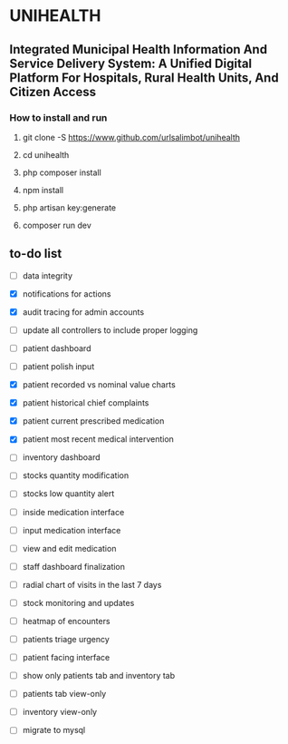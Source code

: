 # UNIHEALTH

## Integrated Municipal Health Information And Service Delivery System: A Unified Digital Platform For Hospitals, Rural Health Units, And Citizen Access

### How to install and run

1. git clone -S https://www.github.com/urlsalimbot/unihealth

2. cd unihealth

3. php composer install
4. npm install

5. php artisan key:generate

6. composer run dev

## to-do list

- [ ] data integrity
- [x] notifications for actions
- [x] audit tracing for admin accounts
- [ ] update all controllers to include proper logging

- [ ] patient dashboard
- [ ] patient polish input
- [x] patient recorded vs nominal value charts
- [x] patient historical chief complaints
- [x] patient current prescribed medication
- [x] patient most recent medical intervention

- [ ] inventory dashboard
- [ ] stocks quantity modification
- [ ] stocks low quantity alert
- [ ] inside medication interface
- [ ] input medication interface
- [ ] view and edit medication

- [ ] staff dashboard finalization
- [ ] radial chart of visits in the last 7 days
- [ ] stock monitoring and updates
- [ ] heatmap of encounters
- [ ] patients triage urgency

- [ ] patient facing interface
- [ ] show only patients tab and inventory tab
- [ ] patients tab view-only
- [ ] inventory view-only

- [ ] migrate to mysql
